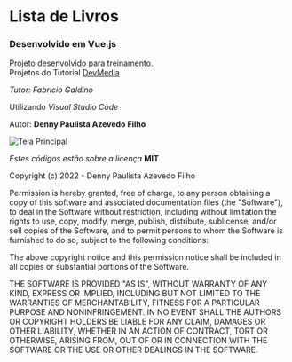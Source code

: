 # Lista de Livros

### Desenvolvido em Vue.js

Projeto desenvolvido para treinamento.  
Projetos do Tutorial [DevMedia](https://www.devmedia.com.br/vue-js-tutorial/38042)

_Tutor: Fabricio Galdino_

Utilizando _Visual Studio Code_

Autor: **Denny Paulista Azevedo Filho**

![Tela Principal](https://md.dev.br/img/sisweb/ListaLivrosVue.png)

_Estes códigos estão sobre a licença_ **MIT**

Copyright (c) 2022 - Denny Paulista Azevedo Filho

Permission is hereby granted, free of charge, to any person obtaining a copy
of this software and associated documentation files (the "Software"), to deal
in the Software without restriction, including without limitation the rights
to use, copy, modify, merge, publish, distribute, sublicense, and/or sell
copies of the Software, and to permit persons to whom the Software is
furnished to do so, subject to the following conditions:

The above copyright notice and this permission notice shall be included in all
copies or substantial portions of the Software.

THE SOFTWARE IS PROVIDED "AS IS", WITHOUT WARRANTY OF ANY KIND, EXPRESS OR
IMPLIED, INCLUDING BUT NOT LIMITED TO THE WARRANTIES OF MERCHANTABILITY,
FITNESS FOR A PARTICULAR PURPOSE AND NONINFRINGEMENT. IN NO EVENT SHALL THE
AUTHORS OR COPYRIGHT HOLDERS BE LIABLE FOR ANY CLAIM, DAMAGES OR OTHER
LIABILITY, WHETHER IN AN ACTION OF CONTRACT, TORT OR OTHERWISE, ARISING FROM,
OUT OF OR IN CONNECTION WITH THE SOFTWARE OR THE USE OR OTHER DEALINGS IN THE
SOFTWARE.

